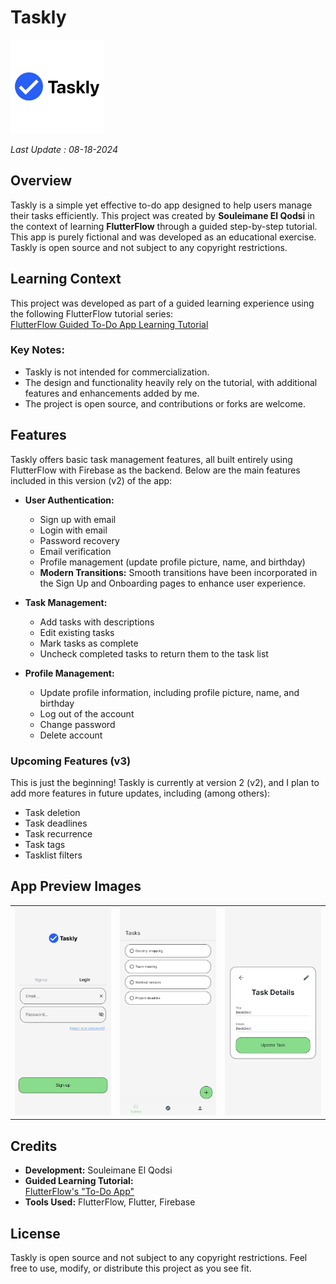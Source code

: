 # Taskly

<img src="https://raw.githubusercontent.com/souleimaneelqodsi/to-do_app/main/assets/images/app_launcher_icon.png" alt="Taskly Logo" width="150"/>

_Last Update : 08-18-2024_

## Overview

Taskly is a simple yet effective to-do app designed to help users manage their tasks efficiently. This project was created by **Souleimane El Qodsi** in the context of learning **FlutterFlow** through a guided step-by-step tutorial. This app is purely fictional and was developed as an educational exercise. Taskly is open source and not subject to any copyright restrictions.

## Learning Context

This project was developed as part of a guided learning experience using the following FlutterFlow tutorial series:  
[FlutterFlow Guided To-Do App Learning Tutorial](https://youtube.com/playlist?list=PLsUp7t2vRqx90Hm7LmG-ZG51QOK-zvunN&si=5mt2ImXQEvgYOiNF)

### Key Notes:
- Taskly is not intended for commercialization.
- The design and functionality heavily rely on the tutorial, with additional features and enhancements added by me.
- The project is open source, and contributions or forks are welcome.

## Features

Taskly offers basic task management features, all built entirely using FlutterFlow with Firebase as the backend. Below are the main features included in this version (v2) of the app:

- **User Authentication:**
  - Sign up with email
  - Login with email
  - Password recovery
  - Email verification
  - Profile management (update profile picture, name, and birthday)
  - **Modern Transitions:** Smooth transitions have been incorporated in the Sign Up and Onboarding pages to enhance user experience.

- **Task Management:**
  - Add tasks with descriptions
  - Edit existing tasks
  - Mark tasks as complete
  - Uncheck completed tasks to return them to the task list

- **Profile Management:**
  - Update profile information, including profile picture, name, and birthday
  - Log out of the account
  - Change password
  - Delete account

### Upcoming Features (v3)
This is just the beginning! Taskly is currently at version 2 (v2), and I plan to add more features in future updates, including (among others):
- Task deletion
- Task deadlines
- Task recurrence
- Task tags
- Tasklist filters

## App Preview Images

<div align="center">
  <table border="0">
    <tr>
      <td align="center">
        <img src="https://raw.githubusercontent.com/souleimaneelqodsi/to-do_app/main/assets/images/login.png" alt="Login Page" width="250"/>
      </td>
      <td align="center">
        <img src="https://raw.githubusercontent.com/souleimaneelqodsi/to-do_app/main/assets/images/tasks.png" alt="Tasklist Page" width="250"/>
      </td>
      <td align="center">
        <img src="https://raw.githubusercontent.com/souleimaneelqodsi/to-do_app/main/assets/images/details.png" alt="Task Details Page" width="250"/>
      </td>
    </tr>
  </table>
</div>

## Credits

- **Development:** Souleimane El Qodsi
- **Guided Learning Tutorial:**  
  [FlutterFlow's "To-Do App"](https://youtube.com/playlist?list=PLsUp7t2vRqx90Hm7LmG-ZG51QOK-zvunN&si=5mt2ImXQEvgYOiNF)
- **Tools Used:** FlutterFlow, Flutter, Firebase

## License

Taskly is open source and not subject to any copyright restrictions. Feel free to use, modify, or distribute this project as you see fit.
